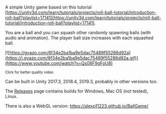 A simple Unity game based on this tutorial [https://unity3d.com/learn/tutorials/projects/roll-ball-tutorial/introduction-roll-ball?playlist=17141](https://unity3d.com/learn/tutorials/projects/roll-ball-tutorial/introduction-roll-ball?playlist=17141).

You are a ball and you can squash other randomly spawning balls (with audio and animation). The player ball size increases with each squashed ball.

[![https://gyazo.com/6f34e2ba1ba9e5dac75489f55286d92a](https://i.gyazo.com/6f34e2ba1ba9e5dac75489f55286d92a.gif)](https://www.youtube.com/watch?v=Qs08F9gFoU8)

<sup>Click for better quality video</sup>

Can be built in Unity 2017.3, 2018.4, 2019.3, probably in other versions too.

The [Releases](https://github.com/AlexP11223/BallGame/releases) page contains builds for Windows, Mac OS (not tested), Linux.

There is also a WebGL version: https://alexp11223.github.io/BallGame/

